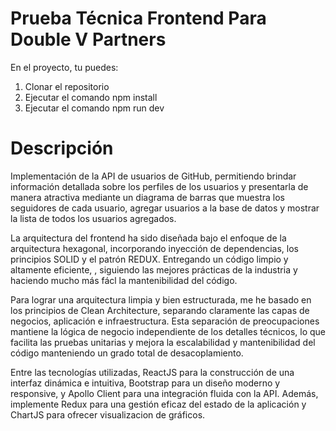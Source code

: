 
# Prueba Técnica Frontend Para Double V Partners
En el proyecto, tu puedes: 

1. Clonar el repositorio   
2. Ejecutar el comando npm install
3. Ejecutar el comando npm run dev

# Descripción
Implementación de la API de usuarios de GitHub, permitiendo brindar información detallada sobre los perfiles de los usuarios y presentarla de manera atractiva mediante un diagrama de barras que muestra los seguidores de cada usuario, agregar usuarios a la base de datos y mostrar la lista de todos los usuarios agregados.

La arquitectura del frontend ha sido diseñada bajo el enfoque de la arquitectura hexagonal, incorporando inyección de dependencias, los principios SOLID y el patrón REDUX. 
Entregando un código limpio y altamente eficiente, , siguiendo las mejores prácticas de la industria y haciendo mucho más fácl la mantenibilidad del código.

Para lograr una arquitectura limpia y bien estructurada, me he basado en los principios de Clean Architecture, separando claramente las capas de negocios, aplicación e infraestructura. Esta separación de preocupaciones mantiene la lógica de negocio independiente de los detalles técnicos, lo que facilita las pruebas unitarias y mejora la escalabilidad y mantenibilidad del código manteniendo un grado total de desacoplamiento.

Entre las tecnologías utilizadas, ReactJS para la construcción de una interfaz dinámica e intuitiva, Bootstrap para un diseño moderno y responsive, y Apollo Client para una integración fluida con la API. 
Además, implemente Redux para una gestión eficaz del estado de la aplicación y ChartJS para ofrecer visualizacion de gráficos.

